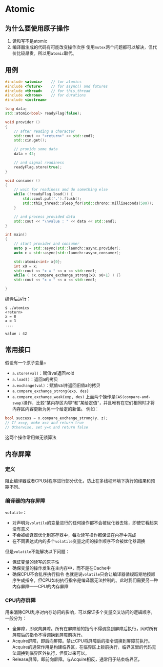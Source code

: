 # Atomic

## 为什么要使用原子操作
1. 读和写不是atomic
2. 编译器生成的代码有可能改变操作次序
使用`mutex`两个问题都可以解决，但代价比较昂贵，所以用`atomic`取代。


## 用例
```cpp
#include <atomic>    // for atomics
#include <future>    // for async() and futures
#include <thread>    // for this_thread
#include <chrono>    // for durations
#include <iostream>

long data;
std::atomic<bool> readyFlag(false);

void provider ()
{
    // after reading a character
    std::cout << "<return>" << std::endl;
    std::cin.get();

    // provide some data
    data = 42;

    // and signal readiness
    readyFlag.store(true);
}

void consumer ()
{
    // wait for readiness and do something else
    while (!readyFlag.load()) {
        std::cout.put('.').flush();
        std::this_thread::sleep_for(std::chrono::milliseconds(500));
    }

    // and process provided data
    std::cout << "\nvalue : " << data << std::endl;
}

int main()
{
    // start provider and consumer
    auto p = std::async(std::launch::async,provider);
    auto c = std::async(std::launch::async,consumer);

    std::atomic<int> x{0};
    int x0 = x;
    std::cout << "x = " << x << std::endl;
    while ( !x.compare_exchange_strong(x0, x0+1) ) {}
    std::cout << "x = " << x << std::endl;

}
```
编译后运行：
```shell
$ ./atomics 
<return>
x = 0
x = 1
....

value : 42
```

## 常用接口
假设有一个原子变量`a`
+ `a.store(val)`：赋值val返回void
+ `a.load()`：返回a的拷贝
+ `a.exchange(val)`：赋值val并返回旧值a的拷贝
+ `a.compare_exchange_strong(exp, des)`
+ `a.compare_exchange_weak(exp, des)`
上面两个操作是`CAS(compare-and-swap)`操作，比较“某内存区内容“和”某给定值“，并且唯有在它们相同时才将内存区内容更新为另一个给定的新值。
例如：
```cpp
bool success = x.compare_exchange_strong(y, z);
// If x==y, make x=z and return true
// Otherwise, set y=x and return false
```
这两个操作常用做无锁算法


## 内存屏障
### 定义
阻止编译器或者CPU对程序进行部分优化，防止在多线程环境下执行的结果和预期不同。

### 编译器的内存屏障
`volatile`：
+ 对声明为`volatile`的变量进行的任何操作都不会被优化器去除，即使它看起来没有意义
+ 不会被编译器优化到寄存器中，每次读写操作都保证在内存中完成
+ 在不同表达式内的多个`volatile`变量之间的操作顺序不会被优化器调换

但是`volatile`不能解决以下问题：
+ 保证变量的读写的原子性
+ 确保变量的操作发生在主内存中，而不是在Cache中
+ 确保CPU不会乱序执行指令
也就是说`volatile`只会让编译器循规蹈矩地按顺序生成指令，但CPU如何执行指令是编译器无法控制的。此时我们需要另一种内存屏障——CPU的内存屏障

### CPU内存屏障
用来消除CPU乱序对内存访问的影响，可以保证多个变量交叉访问的逻辑顺序，一般分为：
+ 全屏障，即双向屏障。所有在屏障前的指令不得调换到屏障后执行，同时所有屏障后的指令不得调换到屏障前执行。
+ Acquire屏障，即后向屏障。禁止CPU将屏障后的指令调换到屏障前执行。Acquire的通常作用是构建临界区，在临界区上锁前执行，临界区里的代码无法调换到临界区外执行，但反过来可以。
+ Release屏障，即前向屏障。与Acquire相反，通常用于结束临界区。

